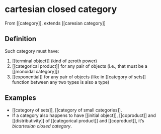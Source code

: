 # cartesian closed category
From [[category]], extends [[caresian category]]

## Definition
Such category must have:
1. [[terminal object]] (kind of zeroth power)
2. [[categorical product]] for any pair of objects (i.e., that must be a [[monoidal category]])
3. [[exponential]] for any pair of objects (like in [[category of sets]] function between any two types is also a type)

## Examples
- [[category of sets]], [[category of small categories]].
- If a category also happens to have [[initial object]], [[coproduct]] and [[distributivity]] of [[categorical product]] and [[coproduct]], it’s _bicartesian closed category_.